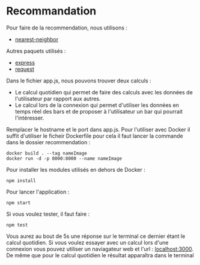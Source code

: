 # Recommandation

Pour faire de la recommendation, nous utilisons :
* [nearest-neighbor](https://github.com/aschuch/node-nearest-neighbor)

Autres paquets utilisés :
* [express](https://github.com/expressjs/express)
* [request](https://github.com/request/request)

Dans le fichier app.js, nous pouvons trouver deux calculs :
* Le calcul quotidien qui permet de faire des calculs avec les données de l'utilisateur par rapport aux autres. 
* Le calcul lors de la connexion qui permet d'utiliser les données en temps réel des bars et de proposer à l'utilisateur un bar qui pourrait l'intéresser. 

Remplacer le hostname et le port dans app.js.
Pour l'utiliser avec Docker il suffit d'utiliser le ficheir Dockerfile pour cela il faut lancer la commande dans le dossier recommendation :
```
docker build . --tag nameImage
docker run -d -p 8000:8000 --name nameImage
```

Pour installer les modules utilisés en dehors de Docker :
```
npm install
```

Pour lancer l'application :
```
npm start
```

Si vous voulez tester, il faut faire :
```
npm test
```
Vous aurez au bout de 5s une réponse sur le terminal ce dernier étant le calcul quotidien. Si vous voulez essayer avec un calcul lors d'une connexion vous pouvez utiliser un naviagateur web et l'url : [localhost:3000](http://localhost:3000). De même que pour le calcul quotidien le résultat apparaîtra dans le terminal 
